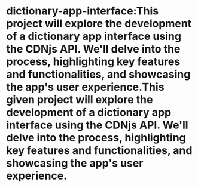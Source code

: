 # dictionary-app-interface:This project will explore the development of a dictionary app interface using the CDNjs API. We'll delve into the process, highlighting key features and functionalities, and showcasing the app's user experience.This given project will explore the development of a dictionary app interface using the CDNjs API. We'll delve into the process, highlighting key features and functionalities, and showcasing the app's user experience.

